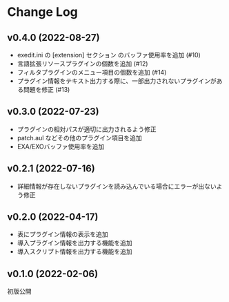 # Change Log

## v0.4.0 (2022-08-27)
- exedit.ini の [extension] セクション のバッファ使用率を追加 (#10)
- 言語拡張リソースプラグインの個数を追加 (#12)
- フィルタプラグインのメニュー項目の個数を追加 (#14)
- プラグイン情報をテキスト出力する際に、一部出力されないプラグインがある問題を修正 (#13)

## v0.3.0 (2022-07-23)
- プラグインの相対パスが適切に出力されるよう修正
- patch.aul などその他のプラグイン項目を追加
- EXA/EXOバッファ使用率を追加

## v0.2.1 (2022-07-16)
- 詳細情報が存在しないプラグインを読み込んでいる場合にエラーが出ないよう修正

## v0.2.0 (2022-04-17)
- 表にプラグイン情報の表示を追加
- 導入プラグイン情報を出力する機能を追加
- 導入スクリプト情報を出力する機能を追加

## v0.1.0 (2022-02-06)
初版公開
